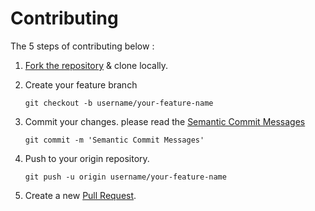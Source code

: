 # Contributing
The 5 steps of contributing below :

1. [Fork the repository](https://github.com/ogor-Developers/introduction-to-data/fork) & clone locally.
2. Create your feature branch

    ```git checkout -b username/your-feature-name```
3. Commit your changes. please read the [Semantic Commit Messages](https://seesparkbox.com/foundry/semantic_commit_messages)
    
    ```git commit -m 'Semantic Commit Messages'```
4. Push to your origin repository. 

    ```git push -u origin username/your-feature-name```
5. Create a new [Pull Request](https://github.com/ogor-Developers/introduction-to-data/pulls).